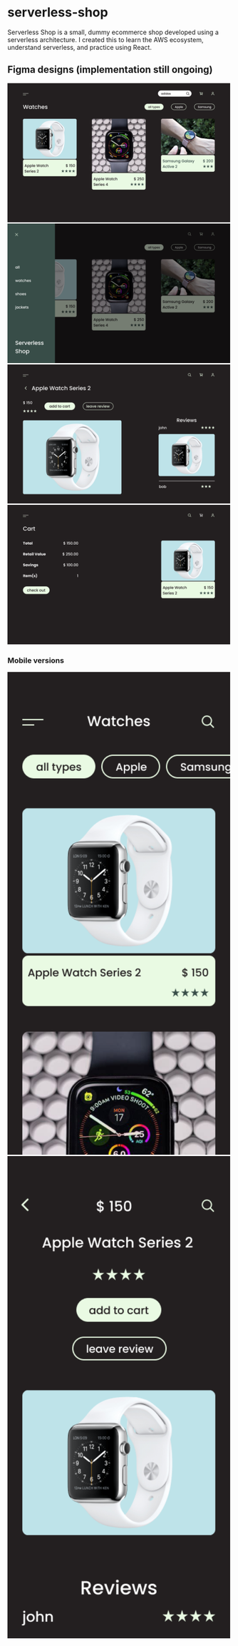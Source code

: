 # serverless-shop
Serverless Shop is a small, dummy ecommerce shop developed using a serverless architecture. I created this to learn the AWS ecosystem, understand serverless, and practice using React. 

## Figma designs (implementation still ongoing)
<img src="https://raw.githubusercontent.com/carson-stone/serverless-shop/master/screenshots/desktop1.png" alt="shopping page" width="500" />

<img src="https://raw.githubusercontent.com/carson-stone/serverless-shop/master/screenshots/desktop2.png" alt="shopping page menu extended" width="500" />

<img src="https://raw.githubusercontent.com/carson-stone/serverless-shop/master/screenshots/desktop4.png" alt="item detail" width="500" />

<img src="https://raw.githubusercontent.com/carson-stone/serverless-shop/master/screenshots/desktop3.png" alt="cart page" width="500" />

### Mobile versions
<img src="https://raw.githubusercontent.com/carson-stone/serverless-shop/master/screenshots/mobile1.png" alt="mobile shopping page" width="500" />

<img src="https://raw.githubusercontent.com/carson-stone/serverless-shop/master/screenshots/mobile2.png" alt="mobile item detail" width="500" />

